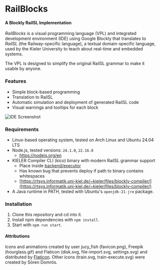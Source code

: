 # RailBlocks
#### A Blockly RailSL Implementation
_RailBlocks_ is a visual programming language (VPL) and integrated development environment (IDE) using Google Blockly that translates to _RailSL_ (the Railway-specific language), a textual domain-specific language, used by the Kieler University to teach about real-time and embedded systems.

The VPL is designed to simplify the original RailSL grammar to make it usable by anyone.

### Features
- Simple block-based programming
- Translation to RailSL
- Automatic simulation and deployment of generated RailSL code
- Visual warnings and tooltips for each block

![IDE Screenshot](https://i.imgur.com/LLmYfnN.png "IDE")

### Requirements
- Linux-based operating system, tested on Arch Linux and Ubuntu 24.04 LTS
- Node.js, tested versions: `24.1.0`, `22.16.0`
    - https://nodejs.org/en
- KIELER Compiler CLI (kico) binary with modern RailSL grammar support
    - Place inside [backend/executor](backend/executor)
    - Has known bug that prevents deploy if path to binary contains whitespaces
    - [https://rtsys.informatik.uni-kiel.de/~kieler/files/blockly-compiler/](https://rtsys.informatik.uni-kiel.de/~kieler/files/blockly-compiler/)
- A Java runtime in PATH, tested with Ubuntu's `openjdk-21-jre` package.

### Installation
1. Clone this repository and cd into it.
2. Install npm dependencies with `npm install`.
3. Start with `npm run start`.

#### Attributions
Icons and animations created by user jucy_fish (favicon.png), Freepik (hourglass.gif) and Flaticon (disk.svg, file-import.svg, settings.svg) and distributed by [Flaticon](https://www.flaticon.com). Other icons (train.svg, train-execute.svg) were created by Sören Domrös.
